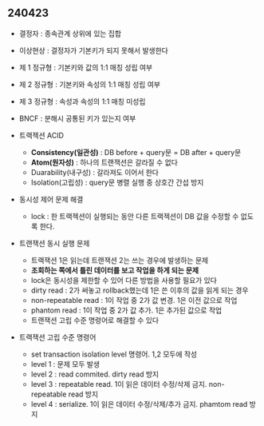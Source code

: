 ## 240423

- 결정자 : 종속관계 상위에 있는 집합
- 이상현상 : 결정자가 기본키가 되지 못해서 발생한다
- 제 1 정규형 : 기본키와 값의 1:1 매칭 성립 여부
- 제 2 정규형 : 기본키와 속성의 1:1 매칭 성립 여부
- 제 3 정규형 : 속성과 속성의 1:1 매칭 미성립 
- BNCF : 분해시 공통된 키가 있는지 여부

- 트랙젝션 ACID
  - **Consistency(일관성)** : DB before + query문 = DB after + query문 
  - **Atom(원자성)** : 하나의 트랜잭션은 갈라질 수 없다
  - Duarability(내구성) : 갈라져도 이어서 한다
  - Isolation(고립성) : query문 병렬 실행 중 상호간 간섭 방지

- 동시성 제어 문제 해결
  - lock : 한 트랙젝션이 실행되는 동안 다른 트랙젝션이 DB 값을 수정할 수 없도록 한다.

- 트랜잭션 동시 실행 문제
  - 트랙잭션 1은 읽는데 트랜잭션 2는 쓰는 경우에 발생하는 문제
  - **조회하는 쪽에서 틀린 데이터를 보고 작업을 하게 되는 문제**
  - lock은 동시성을 제한할 수 있어 다른 방법을 사용할 필요가 있다
  - dirty read : 2가 써놓고 rollback했는데 1은 쓴 이후의 값을 읽게 되는 경우
  - non-repeatable read : 1이 작업 중 2가 값 변경. 1은 이전 값으로 작업
  - phantom read : 1이 작업 중 2가 값 추가. 1은 추가된 값으로 작업
  - 트랜잭션 고립 수준 명령어로 해결할 수 있다

- 트랙잭션 고립 수준 명령어
  - set transaction isolation level 명령어. 1,2 모두에 작성
  - level 1 : 문제 모두 발생
  - level 2 : read commited. dirty read 방지
  - level 3 : repeatable read. 1이 읽은 데이터 수정/삭제 금지. non-repeatable read 방지
  - level 4 : serialize. 1이 읽은 데이터 수정/삭제/추가 금지. phamtom read 방지